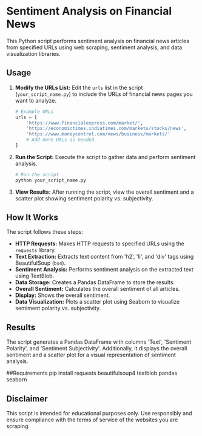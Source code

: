 # Sentiment Analysis on Financial News

This Python script performs sentiment analysis on financial news articles from specified URLs using web scraping, sentiment analysis, and data visualization libraries.

## Usage

1. **Modify the URLs List:** Edit the `urls` list in the script (`your_script_name.py`) to include the URLs of financial news pages you want to analyze.

    ```python
    # Example URLs
    urls = [
        'https://www.financialexpress.com/market/',
        'https://economictimes.indiatimes.com/markets/stocks/news',
        'https://www.moneycontrol.com/news/business/markets/'
        # Add more URLs as needed
    ]
    ```

2. **Run the Script:** Execute the script to gather data and perform sentiment analysis.

    ```bash
    # Run the script
    python your_script_name.py
    ```

3. **View Results:** After running the script, view the overall sentiment and a scatter plot showing sentiment polarity vs. subjectivity.

## How It Works

The script follows these steps:

- **HTTP Requests:** Makes HTTP requests to specified URLs using the `requests` library.
- **Text Extraction:** Extracts text content from 'h2', 'li', and 'div' tags using BeautifulSoup (`bs4`).
- **Sentiment Analysis:** Performs sentiment analysis on the extracted text using TextBlob.
- **Data Storage:** Creates a Pandas DataFrame to store the results.
- **Overall Sentiment:** Calculates the overall sentiment of all articles.
- **Display:** Shows the overall sentiment.
- **Data Visualization:** Plots a scatter plot using Seaborn to visualize sentiment polarity vs. subjectivity.

## Results

The script generates a Pandas DataFrame with columns 'Text', 'Sentiment Polarity', and 'Sentiment Subjectivity'. Additionally, it displays the overall sentiment and a scatter plot for a visual representation of sentiment analysis.

##Requirements
pip install requests beautifulsoup4 textblob pandas seaborn

## Disclaimer
This script is intended for educational purposes only. Use responsibly and ensure compliance with the terms of service of the websites you are scraping.
